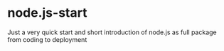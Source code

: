 # node.js-start
Just a very quick start and short introduction of node.js as full package from coding to deployment
